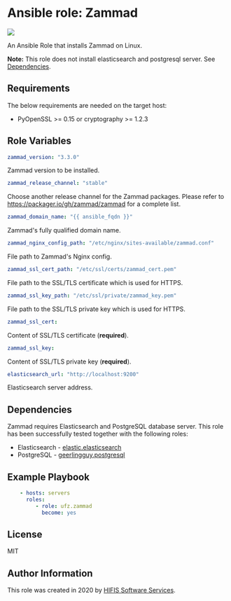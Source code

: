 # Ansible role: Zammad
![](https://github.com/Helmholtz-UFZ/ansible-role-zammad/workflows/CI/badge.svg)

An Ansible Role that installs Zammad on Linux.

**Note:** This role does not install elasticsearch  and postgresql server. See 
[Dependencies](#dependencies).
## Requirements
The below requirements are needed on the target host:
- PyOpenSSL >= 0.15 or cryptography >= 1.2.3

## Role Variables

```yaml
zammad_version: "3.3.0"
```
Zammad version to be installed.

```yaml
zammad_release_channel: "stable"
```
Choose another release channel for the Zammad packages.
Please refer to https://packager.io/gh/zammad/zammad for a complete list.

```yaml
zammad_domain_name: "{{ ansible_fqdn }}"
```
Zammad's fully qualified domain name.

```yaml
zammad_nginx_config_path: "/etc/nginx/sites-available/zammad.conf"
```
File path to Zammad's Nginx config.

```yaml
zammad_ssl_cert_path: "/etc/ssl/certs/zammad_cert.pem"
```
File path to the SSL/TLS certificate which is used for HTTPS.

```yaml
zammad_ssl_key_path: "/etc/ssl/private/zammad_key.pem"
```
File path to the SSL/TLS private key  which is used for HTTPS.

```yaml
zammad_ssl_cert:
```
Content of SSL/TLS certificate (**required**).

```yaml
zammad_ssl_key:
```
Content of SSL/TLS private key (**required**).

```yaml
elasticsearch_url: "http://localhost:9200"
```
Elasticsearch server address.

## Dependencies

Zammad requires Elasticsearch and PostgreSQL database server. This role has
been successfully tested together with the following roles: 
- Elasticsearch - [elastic.elasticsearch](https://galaxy.ansible.com/elastic/elasticsearch)
- PostgreSQL - [geerlingguy.postgresql](https://galaxy.ansible.com/geerlingguy/postgresql)

## Example Playbook

```yaml
    - hosts: servers
      roles:
         - role: ufz.zammad
           become: yes
```

## License

MIT

## Author Information

This role was created in 2020 by [HIFIS Software Services](https://software.hifis.net/).
